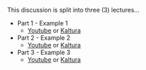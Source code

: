 
This discussion is split into three (3) lectures...

  - Part 1 - Example 1
    - [Youtube](https://youtu.be/utNsUk_pcgI) 
      or
      [Kaltura](https://odumedia.mediaspace.kaltura.com/media/CS+330+-+Rust+Builder+Pattern+-+Example+1/1_96dz7yuf)
  - Part 2 - Example 2
    - [Youtube](https://youtu.be/wot3xtl-930) 
      or
      [Kaltura](https://odumedia.mediaspace.kaltura.com/media/CS+330+-+Rust+Builder+Pattern+-+Example+2/1_pl5jd3b7)
  - Part 3 - Example 3
    - [Youtube](https://youtu.be/X1VFyjO_wCE) 
      or
      [Kaltura](https://odumedia.mediaspace.kaltura.com/media/CS+330+-+Rust+Builder+Pattern+-+Example+3/1_zvfwyoo9)
